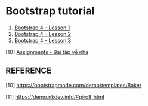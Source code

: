 # Bootstrap tutorial

1. [Bootstrap 4 - Lesson 1](./lessons/lesson1.md)
2. [Bootstrap 4 - Lesson 2](./lessons/lesson2.md)
3. [Bootstrap 4 - Lesson 3](./lessons/lesson3.md)

[10] [Assignments - Bài tập về nhà](./assignment/README.md)


## REFERENCE

[10] https://bootstrapmade.com/demo/templates/Baker

[11] https://demo.nkdev.info/#piroll_html
